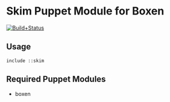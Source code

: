 # Skim Puppet Module for Boxen
[![Build+Status](https://travis-ci.org/gregrperkins/puppet-skim.png?branch=master)](https://travis-ci.org/gregrperkins/puppet-skim)


## Usage

```puppet
include ::skim
```

## Required Puppet Modules

* boxen
